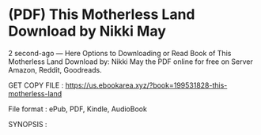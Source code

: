 # (PDF) This Motherless Land Download by Nikki May

2 second-ago — Here Options to Downloading or Read Book of This Motherless Land Download by: Nikki May the PDF online for free on Server Amazon, Reddit, Goodreads.

GET COPY FILE : https://us.ebookarea.xyz/?book=199531828-this-motherless-land

File format : ePub, PDF, Kindle, AudioBook

SYNOPSIS :
